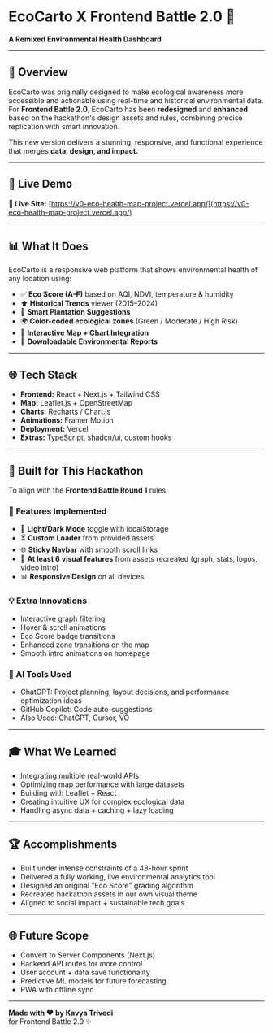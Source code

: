 # EcoCarto X Frontend Battle 2.0 🌿

**A Remixed Environmental Health Dashboard**

---

## 🚀 Overview
EcoCarto was originally designed to make ecological awareness more accessible and actionable using real-time and historical environmental data. For **Frontend Battle 2.0**, EcoCarto has been **redesigned** and **enhanced** based on the hackathon's design assets and rules, combining precise replication with smart innovation.

This new version delivers a stunning, responsive, and functional experience that merges **data, design, and impact.**

---

## 🔗 Live Demo
**🔗 Live Site:** [https://v0-eco-health-map-project.vercel.app/](https://v0-eco-health-map-project.vercel.app/)  


---

## 📊 What It Does
EcoCarto is a responsive web platform that shows environmental health of any location using:
- ✅ **Eco Score (A-F)** based on AQI, NDVI, temperature & humidity
- ⬆️ **Historical Trends** viewer (2015–2024)
- 🌳 **Smart Plantation Suggestions**
- 🌍 **Color-coded ecological zones** (Green / Moderate / High Risk)
- 🔧 **Interactive Map + Chart Integration**
- 📄 **Downloadable Environmental Reports**

---

## 🌐 Tech Stack
- **Frontend:** React + Next.js + Tailwind CSS
- **Map:** Leaflet.js + OpenStreetMap
- **Charts:** Recharts / Chart.js
- **Animations:** Framer Motion
- **Deployment:** Vercel
- **Extras:** TypeScript, shadcn/ui, custom hooks

---

## 🚧 Built for This Hackathon
To align with the **Frontend Battle Round 1** rules:

### 🔹 Features Implemented
- 🌚 **Light/Dark Mode** toggle with localStorage
- ⏳ **Custom Loader** from provided assets
- 🌐 **Sticky Navbar** with smooth scroll links
- 🔄 **At least 6 visual features** from assets recreated (graph, stats, logos, video intro)
- 📊 **Responsive Design** on all devices

### 💡 Extra Innovations
- Interactive graph filtering
- Hover & scroll animations
- Eco Score badge transitions
- Enhanced zone transitions on the map
- Smooth intro animations on homepage

### 🚤 AI Tools Used
- ChatGPT: Project planning, layout decisions, and performance optimization ideas
- GitHub Copilot: Code auto-suggestions
- Also Used: ChatGPT, Cursor, VO


---

## 🎓 What We Learned
- Integrating multiple real-world APIs
- Optimizing map performance with large datasets
- Building with Leaflet + React
- Creating intuitive UX for complex ecological data
- Handling async data + caching + lazy loading

---

## 🏆 Accomplishments
- Built under intense constraints of a 48-hour sprint
- Delivered a fully working, live environmental analytics tool
- Designed an original "Eco Score" grading algorithm
- Recreated hackathon assets in our own visual theme
- Aligned to social impact + sustainable tech goals

---

## 🌐 Future Scope
- Convert to Server Components (Next.js)
- Backend API routes for more control
- User account + data save functionality
- Predictive ML models for future forecasting
- PWA with offline sync

---

**Made with ❤️ by Kavya Trivedi**  
for Frontend Battle 2.0 ✨
